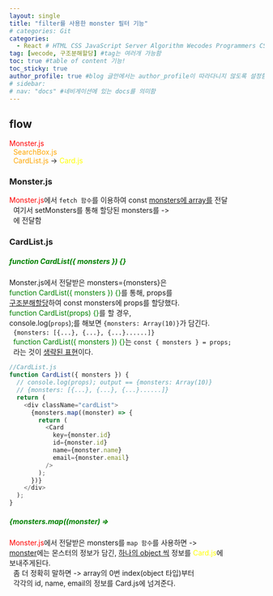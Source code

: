 ```yaml
---
layout: single
title: "filter를 사용한 monster 필터 기능"
# categories: Git
categories:
  - React # HTML CSS JavaScript Server Algorithm Wecodes Programmers CS Github Blog
tag: [wecode, 구조분해할당] #tag는 여러개 가능함
toc: true #table of content 기능!
toc_sticky: true
author_profile: true #blog 글안에서는 author_profile이 따라다니지 않도록 설정함
# sidebar:
# nav: "docs" #네비게이션에 있는 docs를 의미함
---
```


## flow

<span style="color:red">Monster.js</span>  
&nbsp; <span style="color:orange">SearchBox.js</span>  
&nbsp; <span style="color:orange">CardList.js</span> -> <span style="color:yellow">Card.js</span>

### Monster.js

<span style="color:red">Monster.js</span>에서 `fetch 함수`를 이용하여 const <u>monsters에 array를</u> 전달  
&nbsp; 여기서 setMonsters를 통해 할당된 monsters를 ->  
&nbsp; <span style="color:green"><CardList monsters={monsters} /></span>에 전달함

### CardList.js

##### <span style="color:green">function CardList({ monsters }) {}</span>

Monster.js에서 전달받은 monsters={monsters}은  
<span style="color:green">function CardList({ monsters }) {}</span>를 통해, props를  
<u>구조분해할당</u>하여 const monsters에 props를 할당했다.  
<span style="color:green">function CardList(props) {}</span>를 할 경우,  
console.log(`props`);를 해보면 `{monsters: Array(10)}`가 담긴다.  
&nbsp; `{monsters: [{...}, {...}, {...}......]}`  
&nbsp; <span style="color:green">function CardList({ monsters }) {}</span>는 `const { monsters } = props;`  
&nbsp; 라는 것이 <u>생략된 표현</u>이다.

```js
//CardList.js
function CardList({ monsters }) {
  // console.log(props); output == {monsters: Array(10)}
  // {monsters: [{...}, {...}, {...}......]}
  return (
    <div className="cardList">
      {monsters.map((monster) => {
        return (
          <Card
            key={monster.id}
            id={monster.id}
            name={monster.name}
            email={monster.email}
          />
        );
      })}
    </div>
  );
}
```

##### <span style="color:green">{monsters.map((monster) =></span>

<span style="color:red">Monster.js</span>에서 전달받은 monsters를 `map 함수`를 사용하면 ->  
<u>monster</u>에는 몬스터의 정보가 담긴, <u>하나의 object 씩</u> 정보를 <span style="color:yellow">Card.js</span>에  
보내주게된다.  
&nbsp; 좀 더 정확히 말하면 -> array의 0번 index(object 타입)부터  
&nbsp; 각각의 id, name, email의 정보를 Card.js에 넘겨준다.

<!-- 메소드 위에 변수 선언, 메소드 안에 메소드, 메소드 끝나고 리턴 -->

<!-- ### 2. Link 넣기

```

유형 1: (설명어를 입력) : [gunhee's coding blog](https://gunhee-jeong.github.io/)
유형 2: (URL 자동연결) : <https://gunhee-jeong.github.io/>
유형 3: (동일 파일 내 '문단으로 이동') : [1. Header로 이동](###-1-header)

```

유형 1: (설명어를 입력) : [gunhee's coding blog](https://gunhee-jeong.github.io/)
유형 2: (URL 자동연결) : <https://gunhee-jeong.github.io/>
유형 3: (동일 파일 내 '문단으로 이동') : [1. Header로 이동](#1-header)
유형 3의 방법

1. 특수문자를 제거
2. 스페이스는 -로 바꾸고
3. 대문자는 소문자로!
   그래서 ### 1. Header -> #1-header

## Link: [google][https://www.google.com/]

### 3. 수평선

```

---

```

---

### 4. 라인 바꾸기

```

스페이스바를 2번 눌러주면 다음칸으로
이동할 수 있어요!

```

---

스페이스바를 2번 눌러주면
다음칸으로 이동할 수 있어요!

### 5. list 만들기

```

1. 1번
2. 2번
3. 3번

- 순서없는 list
  - 순서없는 list
    - 순서없는 list

```

1. 1번
2. 2번
3. 3번

- 순서없는 list
  - 순서없는 list
    - 순서없는 list

---

### 6. font 관련

```

**진하게** -> 볼드
_기울여서_ -> 이탤릭체
~~취소선~~ -> 취소선

<ul>밑줄넣기</ul> -> 밑줄
<span style="color:red">빨간 글씨</span> -> 글자색
이것이 `인라인` 입니다 -> 인라인 코드
```

**진하게** -> 볼드
_기울여서_ -> 이탤릭체
~~취소선~~ -> 취소선
<u>밑줄넣기</u> -> 밑줄
<span style="color:red">빨간 글씨</span>
이것이 `인라인` 입니다 -> 인라인 코드

---

### 7. 인용구문

```
> coding
>
> > JavaScript
> >
> > > 내가 프짱!
```

> coding
>
> > JavaScript
> >
> > > 내가 프짱!

---

### 8. 이미지 삽입

```
유형1: ('사이즈를 조절' -> HTML 태그 사용) : <img src="https://gunhee-jeong.github.io/assets/images/blogLogo.png" width="300" height="200">
유형2: (이미지 삽입 후 -> 링크 걸기)
[![이미지](https://gunhee-jeong.github.io/assets/images/blogLogo/blogLogo.png)](https://gunhee-jeong.github.io/)
```

유형1: ('사이즈를 조절' -> HTML 태그 사용) : <img src="https://gunhee-jeong.github.io/assets/images/blogLogo.png" width="300" height="200">
유형2: (이미지 삽입 후 -> 링크 걸기)
[![이미지](https://gunhee-jeong.github.io/assets/images/blogLogo.png)](https://gunhee-jeong.github.io/)

### 9. 표 만들기

```
||국어|영어|
| :--- | ---: | :--: |
|건희 | 100점 | 100점
|철수 | 100점 | 100점
```

|      |  국어 | 영어  |
| :--- | ----: | :---: |
| 건희 | 100점 | 100점 |
| 철수 | 100점 | 100점 |

> - header를 넣고 싶은 경우 ---을 사용하고 :을 이용하여 정렬에 사용함!

### 10. 토글 만들기

```
<details>
<summary>여기를 누르세요</summary>
<div markdown="1">
숨겨진 내용
</div>
</details>
```

<details>
<summary>여기를 누르세요</summary>
<div markdown="1">
숨겨진 내용
</div>
</details> -->
